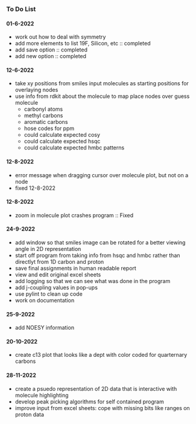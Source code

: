 ### To Do List

#### 01-6-2022

 - work out how to deal with symmetry
 - add more elements to list 19F, Silicon, etc :: completed
 - add save option :: completed
 - add new option :: completed

#### 12-6-2022

 - take xy positions from smiles input molecules as starting positions for overlaying nodes
 - use info from rdkit about the molecule to map place nodes over guess molecule
    - carbonyl atoms
    - methyl carbons
    - aromatic carbons
    - hose codes for ppm
    - could calculate expected cosy
    - could calculate expected hsqc
    - could calculate expected hmbc patterns

#### 12-8-2022

 - error message when dragging cursor over molecule plot, but not on a node
  - fixed 12-8-2022

#### 12-8-2022

 - zoom in molecule plot crashes program :: Fixed

#### 24-9-2022

 - add window so that smiles image can be rotated for a better viewing angle in 2D representation
 - start off program from taking info from hsqc and hmbc rather than directlyt from 1D carbon and proton
 - save final assignments in human readable report
 - view and edit original excel sheets
 - add logging so that we can see what was done in the program
 - add j-coupling values in pop-ups
 - use pylint to clean up code
 - work on documentation

#### 25-9-2022

  - add NOESY information

#### 20-10-2022

  - create c13 plot that looks like a dept with color coded for quarternary carbons

#### 28-11-2022

  - create a psuedo representation of 2D data that is interactive with molecule highlighting
  - develop peak picking algorithms for self contained program
  - improve input from excel sheets: cope with  missing bits like ranges on proton data
  
  

  



    